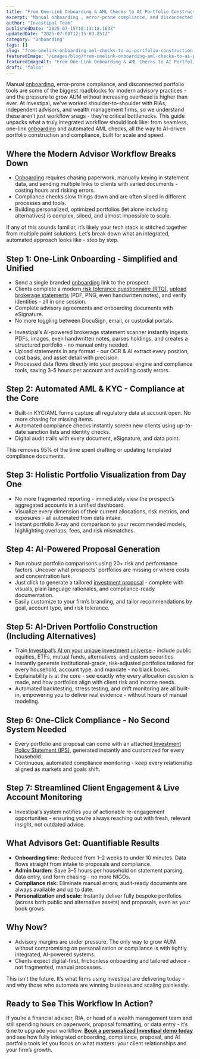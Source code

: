 ```yaml
---
title: "From One-Link Onboarding & AML Checks to AI Portfolio Construction: A Complete Workflow Guide"
excerpt: "Manual onboarding , error-prone compliance, and disconnected portfolio tools are some of the biggest roadblocks for modern advisory practices - and the pressure to grow AUM without increasing overhead is higher than."
author: "Investipal Team"
publishedDate: "2025-07-15T18:13:18.163Z"
updatedDate: "2025-07-08T12:15:03.851Z"
category: "Onboarding"
tags: []
slug: "from-onelink-onboarding-aml-checks-to-ai-portfolio-construction-a-complete-workflow-guide"
featuredImage: "/images/blog/from-onelink-onboarding-aml-checks-to-ai-portfolio-construction-a-complete-workflow-guide__686d09859f6df0eb62cc0e68_How_20Technology_20is_20Revolutionizing_20Financial_20Advisory_20Firms_20in_202025_20_23_.png"
featuredImageAlt: "From One-Link Onboarding & AML Checks to AI Portfolio Construction: A Complete Workflow Guide"
draft: "false"
---
```

<p id="">Manual <a href="/blog/category/onboarding">onboarding</a>, error-prone compliance, and disconnected portfolio tools are some of the biggest roadblocks for modern advisory practices - and the pressure to grow AUM without increasing overhead is higher than ever. At Investipal, we’ve worked shoulder-to-shoulder with RIAs, independent advisors, and wealth management firms, so we understand these aren’t just workflow snags - they’re critical bottlenecks. This guide unpacks what a truly integrated workflow should look like: from seamless, one-link <a href="/blog/category/onboarding">onboarding</a> and automated AML checks, all the way to AI-driven portfolio construction and compliance, built for scale and speed. </p><h2 id="">Where the Modern Advisor Workflow Breaks Down</h2><ul id=""><li id=""><a href="/blog/category/onboarding">Onboarding</a> requires chasing paperwork, manually keying in statement data, and sending multiple links to clients with varied documents - costing hours and risking errors.</li><li id="">Compliance checks slow things down and are often siloed in different processes and tools.</li><li id="">Building personalized, optimized portfolios (let alone including alternatives) is complex, siloed, and almost impossible to scale.</li></ul><p id="">If any of this sounds familiar, it’s likely your tech stack is stitched together from multiple point solutions. Let’s break down what an integrated, automated approach looks like - step by step.</p><h2 id="">Step 1: One-Link Onboarding - Simplified and Unified</h2><ul id=""><li id="">Send a single branded <a href="/blog/category/onboarding">onboarding</a> link to the prospect.</li><li id="">Clients complete a modern<a href="/risk-assessment"> risk tolerance questionnaire (RTQ)</a>, <a href="/features/automated-statement-scanner">upload brokerage statements</a> (PDF, PNG, even handwritten notes), and verify identities - all in one session.</li><li id="">Complete advisory agreements and onboarding documents with eSignature.</li><li id="">No more toggling between DocuSign, email, or custodial portals.</li></ul><ul id=""><li id="">Investipal’s AI-powered brokerage statement scanner instantly ingests PDFs, images, even handwritten notes, parses holdings, and creates a structured portfolio - no manual entry needed.</li><li id="">Upload statements in any format - our OCR & AI extract every position, cost basis, and asset detail with precision.</li><li id="">Processed data flows directly into your proposal engine and compliance tools, saving 3–5 hours per account and avoiding costly errors.</li></ul><h2 id="">Step 2: Automated AML & KYC - Compliance at the Core</h2><ul id=""><li id="">Built-in KYC/AML forms capture all regulatory data at account open. No more chasing for missing items.</li><li id="">Automated compliance checks instantly screen new clients using up-to-date sanction lists and identity checks.</li><li id="">Digital audit trails with every document, eSignature, and data point.</li></ul><p id="">This removes 95% of the time spent drafting or updating templated compliance documents. </p><h2 id="">Step 3: Holistic Portfolio Visualization from Day One</h2><ul id=""><li id="">No more fragmented reporting - immediately view the prospect’s aggregated accounts in a unified dashboard.</li><li id="">Visualize every dimension of their current allocations, risk metrics, and exposures - all automated from data intake.</li><li id="">Instant portfolio X-ray and comparison to your recommended models, highlighting overlaps, fees, and risk mismatches.</li></ul><h2 id="">Step 4: AI-Powered Proposal Generation</h2><ul id=""><li id="">Run robust portfolio comparisons using 20+ risk and performance factors. Uncover what prospects’ portfolios are missing or where costs and concentration lurk.</li><li id="">Just click to generate a tailored <a href="/blog/how-to-automate-proposal-generation-and-shorten-sales-cycles-for-financial-advisors">investment proposal</a> - complete with visuals, plain language rationales, and compliance-ready documentation.</li><li id="">Easily customize to your firm’s branding, and tailor recommendations by goal, account type, and risk tolerance.</li></ul><h2 id="">Step 5: AI-Driven Portfolio Construction (Including Alternatives)</h2><ul id=""><li id="">Train<a href="/blog/ai-portfolio-optimization-what-financial-advisors-need-to-know-in-2025"> Investipal’s AI on your unique investment universe </a>- include public equities, ETFs, mutual funds, alternatives, and custom securities.</li><li id="">Instantly generate institutional-grade, risk-adjusted portfolios tailored for every household, account type, and mandate - no black boxes.</li><li id="">Explainability is at the core - see exactly why every allocation decision is made, and how portfolios align with client risk and income needs.</li><li id="">Automated backtesting, stress testing, and drift monitoring are all built-in, empowering you to deliver real evidence - without hours of manual modeling.</li></ul><h2 id="">Step 6: One-Click Compliance - No Second System Needed</h2><ul id=""><li id="">Every portfolio and proposal can come with an attached<a href="/features/investment-policy-statements"> Investment Policy Statement (IPS)</a>, generated instantly and customized for every household.</li><li id="">Continuous, automated compliance monitoring - keep every relationship aligned as markets and goals shift.</li></ul><h2 id="">Step 7: Streamlined Client Engagement & Live Account Monitoring</h2><ul id=""><li id="">Investipal’s system notifies you of actionable re-engagement opportunities - ensuring you’re always reaching out with fresh, relevant insight, not outdated advice.</li></ul><h2 id="">What Advisors Get: Quantifiable Results</h2><ul id=""><li id=""><strong id="">Onboarding time:</strong> Reduced from 1–2 weeks to under 10 minutes. Data flows straight from intake to proposals and compliance.</li><li id=""><strong id="">Admin burden:</strong> Save 3–5 hours per household on statement parsing, data entry, and form chasing - no more NIGOs.</li><li id=""><strong id="">Compliance risk:</strong> Eliminate manual errors; audit-ready documents are always available and up to date.</li><li id=""><strong id="">Personalization and scale:</strong> Instantly deliver fully bespoke portfolios (across both public and alternative assets) and proposals, even as your book grows.</li></ul><h2 id="">Why Now?</h2><ul id=""><li id="">Advisory margins are under pressure. The only way to grow AUM without compromising on personalization or compliance is with tightly integrated, AI-powered systems.</li><li id="">Clients expect digital-first, frictionless onboarding and tailored advice - not fragmented, manual processes.</li></ul><p id="">This isn’t the future. It’s what firms using Investipal are delivering today - and why those who automate are winning business and scaling painlessly.</p><h2 id="">Ready to See This Workflow In Action?</h2><p id="">If you’re a financial advisor, RIA, or head of a wealth management team and still spending hours on paperwork, proposal formatting, or data entry - it’s time to upgrade your workflow. <a href="/book-a-demo"><strong id="">Book a personalized Investipal demo today</strong></a> and see how fully integrated onboarding, compliance, proposal, and AI portfolio tools let you focus on what matters: your client relationships and your firm’s growth.</p>
